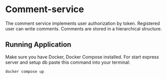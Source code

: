 # Comment-service
The comment service implements user authorization by token. Registered user can write comments. Comments are stored in a hierarchical structure.

## Running Application
Make sure you have Docker, Docker Compose installed.
For start express server and setup db paste this command into your terminal:

```
docker compose up
``` 